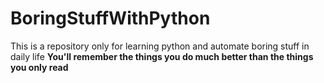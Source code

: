 # BoringStuffWithPython
This is a repository only for learning python and automate boring stuff in daily life
**You'll remember the things you do much better than the things you only read**
